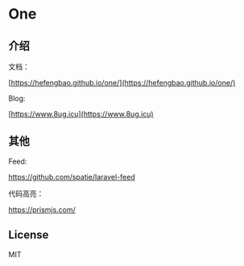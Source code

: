 # One

## 介绍

[](./docs/images/1.gif)

文档：

[https://hefengbao.github.io/one/](https://hefengbao.github.io/one/)   

Blog:

[https://www.8ug.icu](https://www.8ug.icu)

## 其他

Feed:

https://github.com/spatie/laravel-feed

代码高亮： 

https://prismjs.com/

## License

MIT
